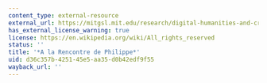 ```yaml
---
content_type: external-resource
external_url: https://mitgsl.mit.edu/research/digital-humanities-and-creative-pedagogies/la-rencontre-de-philippe
has_external_license_warning: true
license: https://en.wikipedia.org/wiki/All_rights_reserved
status: ''
title: '*A la Rencontre de Philippe*'
uid: d36c357b-4251-45e5-aa35-d0b42edf9f55
wayback_url: ''
---
```

